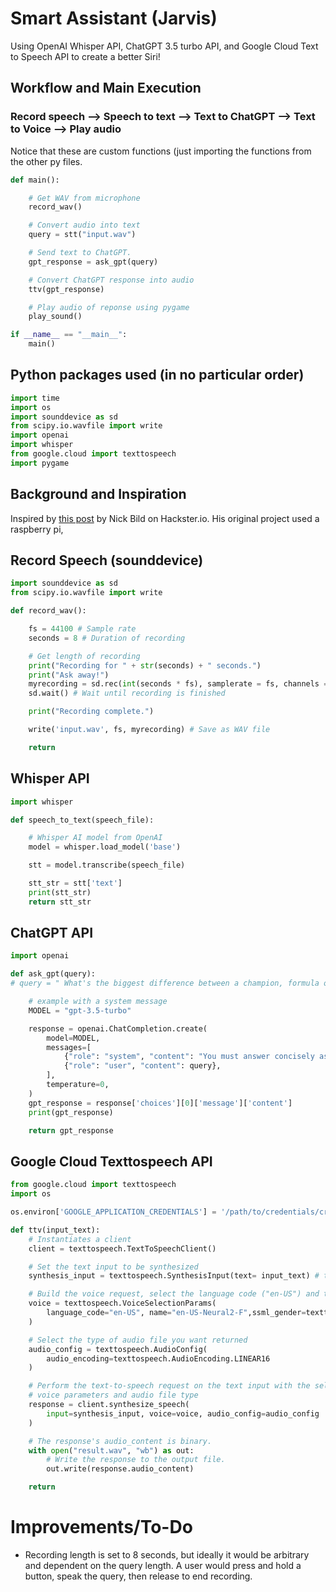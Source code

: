 # Smart Assistant (Jarvis)
Using OpenAI Whisper API, ChatGPT 3.5 turbo API, and Google Cloud Text to Speech API to create a better Siri!

## Workflow and Main Execution 
### Record speech --> Speech to text --> Text to ChatGPT --> Text to Voice --> Play audio

Notice that these are custom functions (just importing the functions from the other py files.
```python
def main():

    # Get WAV from microphone
    record_wav()

    # Convert audio into text
    query = stt("input.wav")

    # Send text to ChatGPT.
    gpt_response = ask_gpt(query)

    # Convert ChatGPT response into audio
    ttv(gpt_response)

    # Play audio of reponse using pygame
    play_sound()

if __name__ == "__main__":
    main()
```

## Python packages used (in no particular order)
```python
import time
import os
import sounddevice as sd
from scipy.io.wavfile import write
import openai
import whisper
from google.cloud import texttospeech
import pygame
```

## Background and Inspiration
Inspired by [this post](https://www.hackster.io/nickbild/voicegpt-f88f8f) by Nick Bild on Hackster.io. His original project used a raspberry pi, 

## Record Speech (sounddevice)
```python
import sounddevice as sd
from scipy.io.wavfile import write

def record_wav():

    fs = 44100 # Sample rate
    seconds = 8 # Duration of recording

    # Get length of recording
    print("Recording for " + str(seconds) + " seconds.")
    print("Ask away!")
    myrecording = sd.rec(int(seconds * fs), samplerate = fs, channels = 1)
    sd.wait() # Wait until recording is finished

    print("Recording complete.")

    write('input.wav', fs, myrecording) # Save as WAV file

    return
```

## Whisper API
```python
import whisper

def speech_to_text(speech_file):

    # Whisper AI model from OpenAI
    model = whisper.load_model('base')

    stt = model.transcribe(speech_file)

    stt_str = stt['text']
    print(stt_str)
    return stt_str
```

## ChatGPT API
```python
import openai

def ask_gpt(query):
# query = " What's the biggest difference between a champion, formula one driver and all the others?"

    # example with a system message
    MODEL = "gpt-3.5-turbo"

    response = openai.ChatCompletion.create(
        model=MODEL,
        messages=[
            {"role": "system", "content": "You must answer concisely as a helpful assistant."},
            {"role": "user", "content": query},
        ],
        temperature=0,
    )
    gpt_response = response['choices'][0]['message']['content']
    print(gpt_response)

    return gpt_response
```

## Google Cloud Texttospeech API
```python
from google.cloud import texttospeech
import os

os.environ['GOOGLE_APPLICATION_CREDENTIALS'] = '/path/to/credentials/creds.json'

def ttv(input_text):
    # Instantiates a client
    client = texttospeech.TextToSpeechClient()

    # Set the text input to be synthesized
    synthesis_input = texttospeech.SynthesisInput(text= input_text) # tts)

    # Build the voice request, select the language code ("en-US") and the ssml
    voice = texttospeech.VoiceSelectionParams(
        language_code="en-US", name="en-US-Neural2-F",ssml_gender=texttospeech.SsmlVoiceGender.FEMALE
    )

    # Select the type of audio file you want returned
    audio_config = texttospeech.AudioConfig(
        audio_encoding=texttospeech.AudioEncoding.LINEAR16
    )

    # Perform the text-to-speech request on the text input with the selected
    # voice parameters and audio file type
    response = client.synthesize_speech(
        input=synthesis_input, voice=voice, audio_config=audio_config
    )

    # The response's audio_content is binary.
    with open("result.wav", "wb") as out:
        # Write the response to the output file.
        out.write(response.audio_content)

    return
```

# Improvements/To-Do
- Recording length is set to 8 seconds, but ideally it would be arbitrary and dependent on the query length. A user would press and hold a button, speak the query, then release to end recording.
